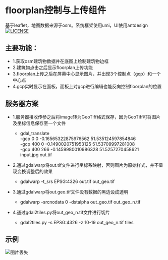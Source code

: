 # floorplan控制与上传组件
基于leaflet，地图数据来源于osm。系统框架使用umi，UI使用antdesign
[![LICENSE](https://img.shields.io/badge/license-Anti%20996-blue.svg)](https://github.com/996icu/996.ICU/blob/master/LICENSE)
## 主要功能：
+ 1.获取osm建筑物数据并在底图上绘制建筑物边框
+ 2.建筑物点击之后显示floorplan上传功能
+ 3.floorplan上传之后在屏幕中心显示图片，并出现3个控制点（gcp）和一个中心点
+ 4.gcp实时显示在面板，面板上对gcp进行编辑也能反向控制floorplan的位置

## 服务器方案
+ 1.服务器接收传参之后将image转为GeoTiff格式保存，因为GeoTiff可将图片及坐标信息保存至一个文件
   - gdal_translate \
     -gcp 0 0 -0.16565322875976562 51.535124597854846 \
     -gcp 400 0 -0.1490020751953125 51.53709997281008 \
     -gcp 400 266 -0.1459980010986328 51.5257270458621 \
     input.jpg out.tif
     
+ 2.通过gdalwarp将out.tif文件进行坐标系映射，否则图片为原始样式，并不呈现变换调整后的效果
   - gdalwarp -t_srs EPSG:4326 out.tif out_geo.tif
 
+ 3.通过gdalwarp将out.geo.tif文件没有数据的黑边设成透明
   - gdalwarp -srcnodata 0 -dstalpha out_geo.tif out_geo_n.tif
   
+ 4.通过gdal2tiles.py将out_geo_n.tif文件进行切片
   - gdal2tiles.py -s EPSG:4326 -z 10-19 out_geo_n.tif tiles

## 示例
  ![图片丢失](https://raw.githubusercontent.com/summer-sky/floorplan/master/img.png)
